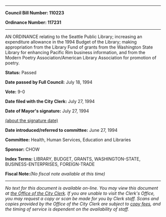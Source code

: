 

********

**Council Bill Number: 110223**
   
**Ordinance Number: 117231**
********

 AN ORDINANCE relating to the Seattle Public Library; increasing an expenditure allowance in the 1994 Budget of the Library; making appropriation from the Library Fund of grants from the Washington State Library for enhancing Pacific Rim business information, and from the Modern Poetry Association/American Library Association for promotion of poetry.

**Status:** Passed
   
**Date passed by Full Council:** July 18, 1994
   
**Vote:** 9-0
   
**Date filed with the City Clerk:** July 27, 1994
   
**Date of Mayor's signature:** July 27, 1994
   
[(about the signature date)](/~public/approvaldate.htm)
   
   
   
**Date introduced/referred to committee:** June 27, 1994
   
**Committee:** Health, Human Services, Education and Libraries
   
**Sponsor:** CHOW
   
   
**Index Terms:** LIBRARY, BUDGET, GRANTS, WASHINGTON-STATE, BUSINESS-ENTERPRISES, FOREIGN-TRADE

**Fiscal Note:**_(No fiscal note available at this time)_
********

_No text for this document is available on-line. You may view this document at [the Office of the City Clerk](http://www.seattle.gov/leg/clerk/contactUs.htm). If you are unable to visit the Clerk's Office, you may request a copy or scan be made for you by Clerk staff. Scans and copies provided by the Office of the City Clerk are subject to [copy fees](http://clerk.seattle.gov/~public/clerkfees.htm), and the timing of service is dependent on the availability of staff._

